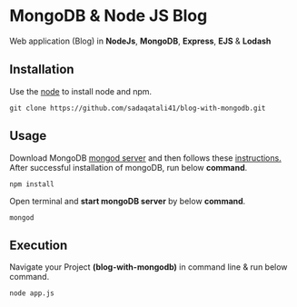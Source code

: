 # MongoDB & Node JS Blog

Web application (Blog) in **NodeJs**, **MongoDB**, **Express**, **EJS** & **Lodash**

## Installation

Use the [node](https://nodejs.org/en) to install node and npm.

```
git clone https://github.com/sadaqatali41/blog-with-mongodb.git
```

## Usage
Download MongoDB [mongod server](https://www.mongodb.com/try/download/community) and then follows these [instructions.](https://www.geeksforgeeks.org/how-to-install-mongodb-on-windows/)
After successful installation of mongoDB, run below **command**.
```
npm install
```
Open terminal and **start mongoDB server** by below **command**.
```
mongod
```

## Execution

Navigate your Project **(blog-with-mongodb)** in command line & run below command.
```
node app.js
```